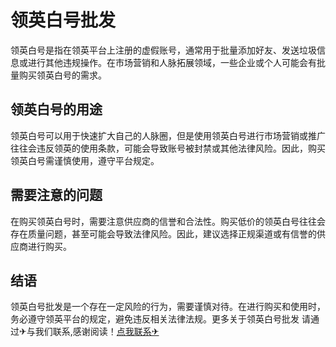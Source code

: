 # 领英白号批发

领英白号是指在领英平台上注册的虚假账号，通常用于批量添加好友、发送垃圾信息或进行其他违规操作。在市场营销和人脉拓展领域，一些企业或个人可能会有批量购买领英白号的需求。

## 领英白号的用途

领英白号可以用于快速扩大自己的人脉圈，但是使用领英白号进行市场营销或推广往往会违反领英的使用条款，可能会导致账号被封禁或其他法律风险。因此，购买领英白号需谨慎使用，遵守平台规定。

## 需要注意的问题

在购买领英白号时，需要注意供应商的信誉和合法性。购买低价的领英白号往往会存在质量问题，甚至可能会导致法律风险。因此，建议选择正规渠道或有信誉的供应商进行购买。

## 结语

领英白号批发是一个存在一定风险的行为，需要谨慎对待。在进行购买和使用时，务必遵守领英平台的规定，避免违反相关法律法规。更多关于领英白号批发 请通过✈与我们联系,感谢阅读！[点我联系✈](https://ai.G208.com)